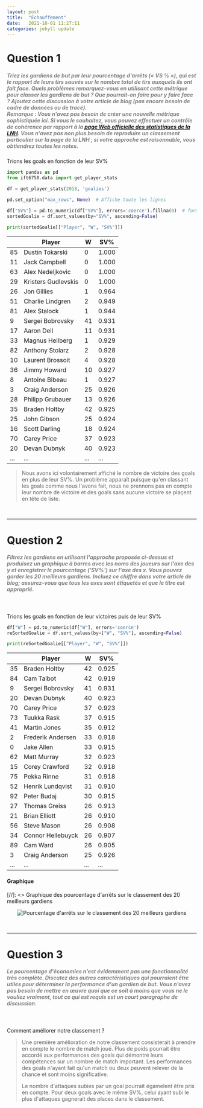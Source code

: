 ```yaml
---
layout: post
title:  "Échauffement"
date:   2021-10-01 11:27:11
categories: jekyll update
---
```


# Question 1

##### <span style="color:grey">Triez les gardiens de but par leur pourcentage d'arrêts (« VS % »), qui est le rapport de leurs tirs sauvés sur le nombre total de tirs auxquels ils ont fait face. Quels problèmes remarquez-vous en utilisant cette métrique pour classer les gardiens de but ? Que pourrait-on faire pour y faire face ? Ajoutez cette discussion à votre article de blog (pas encore besoin de cadre de données ou de tracé). <br>Remarque : Vous n'avez pas besoin de créer une nouvelle métrique sophistiquée ici. Si vous le souhaitez, vous pouvez effectuer un contrôle de cohérence par rapport à la [page Web officielle des statistiques de la LNH](http://www.nhl.com/stats/goalies?reportType=season&seasonFrom=20172018&seasonTo=20172018 "page Web officielle des statistiques de la LNH"). Vous n'avez pas non plus besoin de reproduire un classement particulier sur la page de la LNH ; si votre approche est raisonnable, vous obtiendrez toutes les notes.</span>

Trions les goals en fonction de leur SV%

```python
import pandas as pd
from ift6758.data import get_player_stats

df = get_player_stats(2018, 'goalies')

pd.set_option("max_rows", None)  # Affiche toute les lignes

df["SV%"] = pd.to_numeric(df["SV%"], errors='coerce').fillna(0)  # formate la colonne %SV en numérique et remplis les NaN par des 0
sortedGoalie = df.sort_values(by="SV%", ascending=False)

print(sortedGoalie[["Player", "W", "SV%"]])
```


|  | Player | W | SV% |
|---|---|---|---|
| 85 | Dustin Tokarski | 0 | 1.000 |
| 11 | Jack Campbell | 0 | 1.000 |
| 63 | Alex Nedeljkovic | 0 | 1.000 |
| 29 | Kristers Gudlevskis | 0 | 1.000 |
| 26 | Jon Gillies | 1 | 0.964 |
| 51 | Charlie Lindgren | 2 | 0.949 |
| 81 | Alex Stalock | 1 | 0.944 |
| 9 | Sergei Bobrovsky | 41 | 0.931 |
| 17 | Aaron Dell | 11 | 0.931 |
| 33 | Magnus Hellberg | 1 | 0.929 |
| 82 | Anthony Stolarz | 2 | 0.928 |
| 10 | Laurent Brossoit | 4 | 0.928 |
| 36 | Jimmy Howard | 10 | 0.927 |
| 8 | Antoine Bibeau | 1 | 0.927 |
| 3 | Craig Anderson | 25 | 0.926 |
| 28 | Philipp Grubauer | 13 | 0.926 |
| 35 | Braden Holtby | 42 | 0.925 |
| 25 | John Gibson | 25 | 0.924 |
| 16 | Scott Darling | 18 | 0.924 |
| 70 | Carey Price | 37 | 0.923 |
| 20 | Devan Dubnyk | 40 | 0.923 |
| ...| ... | ... | ... |


> Nous avons ici volontairement affiché le nombre de victoire des goals en plus de leur SV%.
> Un problème apparaît puisque qu'en classant les goals comme nous l'avons fait, nous ne prennons pas en compte leur nombre de victoire et des goals sans aucune victoire se plaçent en tête de liste.


<br>

---

# Question 2

##### <span style="color:grey">Filtrez les gardiens en utilisant l'approche proposée ci-dessus et produisez un graphique à barres avec les noms des joueurs sur l'axe des y et enregistrer le pourcentage ('SV%') sur l'axe des x. Vous pouvez garder les 20 meilleurs gardiens. Incluez ce chiffre dans votre article de blog; assurez-vous que tous les axes sont étiquetés et que le titre est approprié.</span>
<br>

Trions les goals en fonction de leur victoires puis de leur SV%

```python
df["W"] = pd.to_numeric(df["W"], errors='coerce')
reSortedGoalie = df.sort_values(by=["W", "SV%"], ascending=False)

print(reSortedGoalie[["Player", "W", "SV%"]])
```

|  | Player | W | SV% |
|---|---|---|---|
| 35 | Braden Holtby | 42 | 0.925 |
| 84 | Cam Talbot | 42 | 0.919 |
| 9 | Sergei Bobrovsky | 41 | 0.931 |
| 20 | Devan Dubnyk | 40 | 0.923 |
| 70 | Carey Price | 37 | 0.923 |
| 73 | Tuukka Rask | 37 | 0.915 |
| 41 | Martin Jones | 35 | 0.912 |
| 2 | Frederik Andersen | 33 | 0.918 |
| 0 | Jake Allen | 33 | 0.915 |
| 62 | Matt Murray | 32 | 0.923 |
| 15 | Corey Crawford | 32 | 0.918 |
| 75 | Pekka Rinne | 31 | 0.918 |
| 52 | Henrik Lundqvist | 31 | 0.910 |
| 92 | Peter Budaj | 30 | 0.915 |
| 27 | Thomas Greiss | 26 | 0.913 |
| 21 | Brian Elliott | 26 | 0.910 |
| 56 | Steve Mason | 26 | 0.908 |
| 34 | Connor Hellebuyck | 26 | 0.907 |
| 89 | Cam Ward | 26 | 0.905 |
| 3 | Craig Anderson | 25 | 0.926 |
| ...| ... | ... | ... |

#### Graphique

[//]: <>  Graphique des pourcentage d'arrêts sur le classement des 20 meilleurs gardiens

<p align="center">
  <img src="/assets/echauffement/pourcentage_d'arrets_sur_le_classement_des_20_meilleurs_gardiens.png" alt="Pourcentage d'arrêts sur le classement des 20 meilleurs gardiens"/>
</p>


<br>

---

# Question 3

##### <span style="color:grey">Le pourcentage d'économies n'est évidemment pas une fonctionnalité très complète. Discutez des autres caractéristiques qui pourraient être utiles pour déterminer la performance d'un gardien de but. Vous n'avez pas besoin de mettre en œuvre quoi que ce soit à moins que vous ne le vouliez vraiment, tout ce qui est requis est un court paragraphe de discussion.</span>
<br>


Comment améliorer notre classement ?

> Une première amélioration de notre classement consisterait à prendre en compte le nombre de match joué. Plus de poids pourrait être accordé aux performances des goals qui démontré leurs compétences sur un nombre de match important. Les performances des goals n'ayant fait qu'un match ou deux peuvent relever de la chance et sont moins significative.
>
> Le nombre d'attaques subies par un goal pourrait égamelent être pris en compte. Pour deux goals avec le même SV%, celui ayant subi le plus d'attaques gagnerait des places dans le classement.

